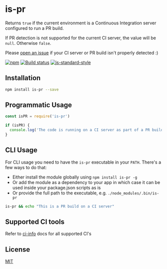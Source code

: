 # is-pr

Returns `true` if the current environment is a Continuous Integration
server configured to run a PR build.

If PR detection is not supported for the current CI server, the value
will be `null`. Otherwise `false`.

Please [open an issue](https://github.com/watson/is-pr/issues) if your
CI server or PR build isn't properly detected :)

[![npm](https://img.shields.io/npm/v/is-pr.svg)](https://www.npmjs.com/package/is-pr)
[![Build status](https://travis-ci.org/watson/is-pr.svg?branch=master)](https://travis-ci.org/watson/is-pr)
[![js-standard-style](https://img.shields.io/badge/code%20style-standard-brightgreen.svg?style=flat)](https://github.com/feross/standard)

## Installation

```bash
npm install is-pr --save
```

## Programmatic Usage

```js
const isPR = require('is-pr')

if (isPR) {
  console.log('The code is running on a CI server as part of a PR build')
}
```

## CLI Usage

For CLI usage you need to have the `is-pr` executable in your `PATH`.
There's a few ways to do that:

- Either install the module globally using `npm install is-pr -g`
- Or add the module as a dependency to your app in which case it can be
  used inside your package.json scripts as is
- Or provide the full path to the executable, e.g.
  `./node_modules/.bin/is-pr`

```bash
is-pr && echo "This is a PR build on a CI server"
```

## Supported CI tools

Refer to [ci-info](https://github.com/watson/ci-info#supported-ci-tools)
docs for all supported CI's

## License

[MIT](LICENSE)
